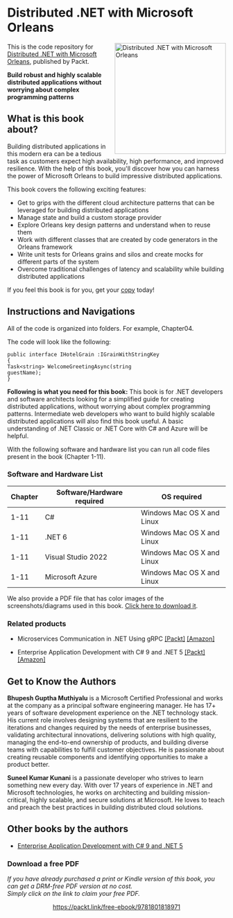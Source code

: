 


# Distributed .NET with Microsoft Orleans

<a href="https://www.packtpub.com/product/distributed-net-with-microsoft-orleans/9781801818971"><img src="https://static.packt-cdn.com/products/9781801818971/cover/smaller" alt="Distributed .NET with Microsoft Orleans" height="256px" align="right"></a>

This is the code repository for [Distributed .NET with Microsoft Orleans](https://www.packtpub.com/product/distributed-net-with-microsoft-orleans/9781801818971), published by Packt.

**Build robust and highly scalable distributed applications without worrying about complex programming patterns**

## What is this book about?
Building distributed applications in this modern era can be a tedious task as customers expect high availability, high performance, and improved resilience. With the help of this book, you'll discover how you can harness the power of Microsoft Orleans to build impressive distributed applications.

This book covers the following exciting features:
* Get to grips with the different cloud architecture patterns that can be leveraged for building distributed applications
* Manage state and build a custom storage provider
* Explore Orleans key design patterns and understand when to reuse them
* Work with different classes that are created by code generators in the Orleans framework
* Write unit tests for Orleans grains and silos and create mocks for different parts of the system
* Overcome traditional challenges of latency and scalability while building distributed applications

If you feel this book is for you, get your [copy](https://www.amazon.com/Distributed-NET-Microsoft-Orleans-applications-dp-1801818975/dp/1801818975/ref=mt_other?_encoding=UTF8&me=&qid=) today!


## Instructions and Navigations
All of the code is organized into folders. For example, Chapter04.

The code will look like the following:
```
public interface IHotelGrain :IGrainWithStringKey
{
Task<string> WelcomeGreetingAsync(string
guestName);
}

```

**Following is what you need for this book:**
This book is for .NET developers and software architects looking for a simplified guide for creating distributed applications, without worrying about complex programming patterns. Intermediate web developers who want to build highly scalable distributed applications will also find this book useful. A basic understanding of .NET Classic or .NET Core with C# and Azure will be helpful.

With the following software and hardware list you can run all code files present in the book (Chapter 1-11).

### Software and Hardware List
| Chapter | Software/Hardware required | OS required |
| -------- | ------------------------------------ | ----------------------------------- |
| 1-11 | C# | Windows Mac OS X and Linux |
| 1-11 | .NET 6 | Windows Mac OS X and Linux  |
| 1-11 | Visual Studio 2022 | Windows Mac OS X and Linux  |
| 1-11 | Microsoft Azure | Windows Mac OS X and Linux  |

We also provide a PDF file that has color images of the screenshots/diagrams used in this book. [Click here to download it](https://static.packt-cdn.com/downloads/9781801818971_ColorImages.pdf).


### Related products
* Microservices Communication in .NET Using gRPC [[Packt]](https://www.packtpub.com/product/microservices-communication-in-net-using-grpc/9781803236438) [[Amazon]](https://www.amazon.com/Microservices-Communication-NET-Using-gRPC/dp/1803236434)

* Enterprise Application Development with C# 9 and .NET 5 [[Packt]](https://www.packtpub.com/product/enterprise-application-development-with-c-9-and-net-5/9781800209442) [[Amazon]](https://www.amazon.com/Enterprise-Application-Development-NET-professional-grade/dp/1800209444)


## Get to Know the Authors

**Bhupesh Guptha Muthiyalu** 
 is a Microsoft Certified Professional and works at the company as a principal software engineering manager. He has 17+ years of software development experience on the .NET technology stack. His current role involves designing systems that are resilient to the iterations and changes required by the needs of enterprise businesses, validating architectural innovations, delivering solutions with high quality, managing the end-to-end ownership of products, and building diverse teams with capabilities to fulfill customer objectives. He is passionate about creating reusable components and identifying opportunities to make a product better.

**Suneel Kumar Kunani**
is a passionate developer who strives to learn something new every day. With over 17 years of experience in .NET and Microsoft technologies, he works on architecting and building mission-critical, highly scalable, and secure solutions at Microsoft. He loves to teach and preach the best practices in building distributed cloud solutions.


## Other books by the authors
* [Enterprise Application Development with C# 9 and .NET 5](https://www.packtpub.com/product/enterprise-application-development-with-c-9-and-net-5/9781800209442)
### Download a free PDF

 <i>If you have already purchased a print or Kindle version of this book, you can get a DRM-free PDF version at no cost.<br>Simply click on the link to claim your free PDF.</i>
<p align="center"> <a href="https://packt.link/free-ebook/9781801818971">https://packt.link/free-ebook/9781801818971 </a> </p>